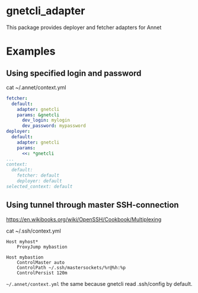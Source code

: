 # gnetcli_adapter
This package provides deployer and fetcher adapters for Annet

# Examples

## Using specified login and password

cat ~/.annet/context.yml
```yaml
fetcher:
  default:
    adapter: gnetcli
    params: &gnetcli
      dev_login: mylogin
      dev_password: mypassword
deployer:
  default:
    adapter: gnetcli
    params:
      <<: *gnetcli
...
context:
  default:
    fetcher: default
    deployer: default
selected_context: default
```

## Using tunnel through master SSH-connection

https://en.wikibooks.org/wiki/OpenSSH/Cookbook/Multiplexing

cat ~/.ssh/context.yml
```
Host myhost*
    ProxyJump mybastion

Host mybastion
    ControlMaster auto
    ControlPath ~/.ssh/mastersockets/%r@%h:%p
    ControlPersist 120m
```

`~/.annet/context.yml` the same because gnetcli read .ssh/config by default.

